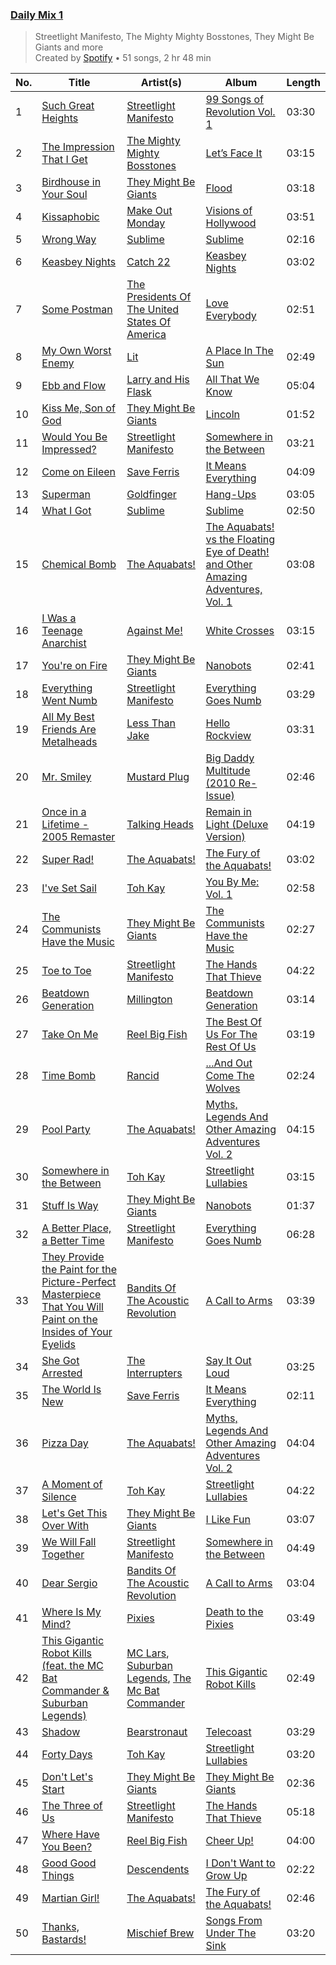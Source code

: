 ### [Daily Mix 1](https://open.spotify.com/playlist/37i9dQZF1E39Gzb56luQni)

> Streetlight Manifesto, The Mighty Mighty Bosstones, They Might Be Giants and more<br>
> Created by [Spotify](https://open.spotify.com/user/spotify) • 51 songs, 2 hr 48 min

| No. | Title | Artist(s) | Album | Length |
|---|---|---|---|---|
| 1 | [Such Great Heights](https://open.spotify.com/track/2D0rl6TnBNkiTvB3rRtm22) | [Streetlight Manifesto](https://open.spotify.com/artist/1OKOTYGoCE2buxTYMegJp7) | [99 Songs of Revolution Vol. 1](https://open.spotify.com/album/38HGFXuY2NjAgKC9qr8Bya) | 03:30 |
| 2 | [The Impression That I Get](https://open.spotify.com/track/3a3EDrWejkryzeGFkPypOR) | [The Mighty Mighty Bosstones](https://open.spotify.com/artist/5uYXMC13cIUulobh204QuK) | [Let’s Face It](https://open.spotify.com/album/5Q9CP8RlnRY3MfcRliWj6r) | 03:15 |
| 3 | [Birdhouse in Your Soul](https://open.spotify.com/track/6pmuu4qSz2WrtGkBjUfyuz) | [They Might Be Giants](https://open.spotify.com/artist/6zB02lwP6L6ZH32nggQiJT) | [Flood](https://open.spotify.com/album/7FwAtuhhWivxvK4aPgyyUD) | 03:18 |
| 4 | [Kissaphobic](https://open.spotify.com/track/4Rnel0cmjX9BkWf4tUfvzd) | [Make Out Monday](https://open.spotify.com/artist/3GIXsr5vAVkwN5i0noYsBp) | [Visions of Hollywood](https://open.spotify.com/album/4HX3ayQEHjI8fXUtoDJNKY) | 03:51 |
| 5 | [Wrong Way](https://open.spotify.com/track/2PdIo7ewQPuAsP99LVg9uy) | [Sublime](https://open.spotify.com/artist/0EdvGhlC1FkGItLOWQzG4J) | [Sublime](https://open.spotify.com/album/14eK347GdWO4mBBx78tsut) | 02:16 |
| 6 | [Keasbey Nights](https://open.spotify.com/track/4XhzDUvgDIokNmvMtHsmOz) | [Catch 22](https://open.spotify.com/artist/1xgA0hENxpykh3AxlMBjlT) | [Keasbey Nights](https://open.spotify.com/album/2sFPd4EWqI4x6RsaeMqA8a) | 03:02 |
| 7 | [Some Postman](https://open.spotify.com/track/7d4FiXLzC2flUVK875fln9) | [The Presidents Of The United States Of America](https://open.spotify.com/artist/1lZvg4fNAqHoj6I9N8naBM) | [Love Everybody](https://open.spotify.com/album/6MsesFTVw47PCrHejkwrwR) | 02:51 |
| 8 | [My Own Worst Enemy](https://open.spotify.com/track/33iv3wnGMrrDugd7GBso1z) | [Lit](https://open.spotify.com/artist/5mgr0FFpvy267wKVAYg8qp) | [A Place In The Sun](https://open.spotify.com/album/3w5Uz3q4SJze14P60ZChsp) | 02:49 |
| 9 | [Ebb and Flow](https://open.spotify.com/track/637IL3XZsxThzE7JyxO7Fz) | [Larry and His Flask](https://open.spotify.com/artist/5rx7lpIuya41ws2oWXRiGu) | [All That We Know](https://open.spotify.com/album/1P2dHOknkCuPljIGN8rBvT) | 05:04 |
| 10 | [Kiss Me, Son of God](https://open.spotify.com/track/6y2cLmWkuM7u5By6ElBrla) | [They Might Be Giants](https://open.spotify.com/artist/6zB02lwP6L6ZH32nggQiJT) | [Lincoln](https://open.spotify.com/album/1D94ri7k6pTBK7tlRClSl7) | 01:52 |
| 11 | [Would You Be Impressed?](https://open.spotify.com/track/53tGM1hwL54m0PQtQ420Np) | [Streetlight Manifesto](https://open.spotify.com/artist/1OKOTYGoCE2buxTYMegJp7) | [Somewhere in the Between](https://open.spotify.com/album/0uecz2X2V83TuxOwJv7mgg) | 03:21 |
| 12 | [Come on Eileen](https://open.spotify.com/track/4Z4xFENnvMnRDPpAx5wpaO) | [Save Ferris](https://open.spotify.com/artist/1PAi6SNPtaiFqTRiTfecFr) | [It Means Everything](https://open.spotify.com/album/1AiVqGWu6HcyLYuB0BMvcS) | 04:09 |
| 13 | [Superman](https://open.spotify.com/track/4X3qGigyU6ARi3HP4lWD95) | [Goldfinger](https://open.spotify.com/artist/7sVQKNtdP2NylxMgbNOJMM) | [Hang-Ups](https://open.spotify.com/album/3htGAnJ90pQHse0tRzxC56) | 03:05 |
| 14 | [What I Got](https://open.spotify.com/track/3B4q6KbHbGV51HO3GznBFF) | [Sublime](https://open.spotify.com/artist/0EdvGhlC1FkGItLOWQzG4J) | [Sublime](https://open.spotify.com/album/14eK347GdWO4mBBx78tsut) | 02:50 |
| 15 | [Chemical Bomb](https://open.spotify.com/track/2CLG8mc1f4Ottpgf0YoCYK) | [The Aquabats!](https://open.spotify.com/artist/0WgiEOrXlaXJGHKhkd9s4s) | [The Aquabats! vs the Floating Eye of Death! and Other Amazing Adventures, Vol. 1](https://open.spotify.com/album/7joTKW5Kcy7Abqp065hLUp) | 03:08 |
| 16 | [I Was a Teenage Anarchist](https://open.spotify.com/track/5UwGMbEKlvXFj7DXI1d0P1) | [Against Me!](https://open.spotify.com/artist/29lz7gs8edwnnfuXW4FhMl) | [White Crosses](https://open.spotify.com/album/5VLEp4UIDkIowATwaveKUQ) | 03:15 |
| 17 | [You're on Fire](https://open.spotify.com/track/4kkfOIWiKw3Ee4ebU5ua7S) | [They Might Be Giants](https://open.spotify.com/artist/6zB02lwP6L6ZH32nggQiJT) | [Nanobots](https://open.spotify.com/album/5QVm4x70PPW3csvL9L41ut) | 02:41 |
| 18 | [Everything Went Numb](https://open.spotify.com/track/0TZ1MAPCWb2jpaKzS5Muyz) | [Streetlight Manifesto](https://open.spotify.com/artist/1OKOTYGoCE2buxTYMegJp7) | [Everything Goes Numb](https://open.spotify.com/album/5slTcrsJ9B8Q4q8rA135XE) | 03:29 |
| 19 | [All My Best Friends Are Metalheads](https://open.spotify.com/track/1hh4GY1zM7SUAyM3a2ziH5) | [Less Than Jake](https://open.spotify.com/artist/20oQv3LStCKCjI9oQ0JNha) | [Hello Rockview](https://open.spotify.com/album/2F9QXXQKnqqyzI1u4UK1Ss) | 03:31 |
| 20 | [Mr. Smiley](https://open.spotify.com/track/12GEszobr92vUXs4LCdwjK) | [Mustard Plug](https://open.spotify.com/artist/5UDSYxxqcF7prMrO2opRhu) | [Big Daddy Multitude (2010 Re-Issue)](https://open.spotify.com/album/5f6bcXHqGeDr5Bp5AaGN8b) | 02:46 |
| 21 | [Once in a Lifetime - 2005 Remaster](https://open.spotify.com/track/38Ngied9rBORlAbLYNCl4k) | [Talking Heads](https://open.spotify.com/artist/2x9SpqnPi8rlE9pjHBwmSC) | [Remain in Light (Deluxe Version)](https://open.spotify.com/album/3AQgdwMNCiN7awXch5fAaG) | 04:19 |
| 22 | [Super Rad!](https://open.spotify.com/track/0wZuFLzQhVAJU9JSmdixTE) | [The Aquabats!](https://open.spotify.com/artist/0WgiEOrXlaXJGHKhkd9s4s) | [The Fury of the Aquabats!](https://open.spotify.com/album/3ytuNr6VyEkILS2PG14LCM) | 03:02 |
| 23 | [I've Set Sail](https://open.spotify.com/track/4LMEXsZpWai6nYQBBXNSZJ) | [Toh Kay](https://open.spotify.com/artist/3ASyBGOeYD6Sk0Vccg8sBW) | [You By Me: Vol. 1](https://open.spotify.com/album/1RzNxdcim2KHq7VtaYOdAo) | 02:58 |
| 24 | [The Communists Have the Music](https://open.spotify.com/track/1FxKw2GFlIinh2m7jjied5) | [They Might Be Giants](https://open.spotify.com/artist/6zB02lwP6L6ZH32nggQiJT) | [The Communists Have the Music](https://open.spotify.com/album/2aZQBVva4VopWmzXj2uoKr) | 02:27 |
| 25 | [Toe to Toe](https://open.spotify.com/track/4dBD086ylvQIRSQQvOoZSk) | [Streetlight Manifesto](https://open.spotify.com/artist/1OKOTYGoCE2buxTYMegJp7) | [The Hands That Thieve](https://open.spotify.com/album/3sZ300pdz8v0l1Jd4NFQbY) | 04:22 |
| 26 | [Beatdown Generation](https://open.spotify.com/track/4XLgiO2wHzSahRD1LMWcvc) | [Millington](https://open.spotify.com/artist/674oSgXMvyLNHMGQKHcUpp) | [Beatdown Generation](https://open.spotify.com/album/00mGLtTXb6AxQjwGTec0Ud) | 03:14 |
| 27 | [Take On Me](https://open.spotify.com/track/7IfckgnBsIdP4XE4tfWEDN) | [Reel Big Fish](https://open.spotify.com/artist/3bXhZFreBJF4QDUUiMmtZW) | [The Best Of Us For The Rest Of Us](https://open.spotify.com/album/1U7jVocQwP0iF7eQP0wmUI) | 03:19 |
| 28 | [Time Bomb](https://open.spotify.com/track/56hwcJKj0M40A3qdhV3177) | [Rancid](https://open.spotify.com/artist/6xTk3EK5T9UzudENVvu9YB) | [...And Out Come The Wolves](https://open.spotify.com/album/5M490pS7xcqY9V3lgKkrRE) | 02:24 |
| 29 | [Pool Party](https://open.spotify.com/track/1ORFX0Ydw9aLcDVo4vHg2n) | [The Aquabats!](https://open.spotify.com/artist/0WgiEOrXlaXJGHKhkd9s4s) | [Myths, Legends And Other Amazing Adventures Vol. 2](https://open.spotify.com/album/0KPmkUkjGOSYta4AJM1SwJ) | 04:15 |
| 30 | [Somewhere in the Between](https://open.spotify.com/track/2rQZcpdbrqVVRwFu9vQHBr) | [Toh Kay](https://open.spotify.com/artist/3ASyBGOeYD6Sk0Vccg8sBW) | [Streetlight Lullabies](https://open.spotify.com/album/6RP8doeNA1qjqidtV8sfPC) | 03:15 |
| 31 | [Stuff Is Way](https://open.spotify.com/track/1iQEJgZIeIjLr35PVxYcJF) | [They Might Be Giants](https://open.spotify.com/artist/6zB02lwP6L6ZH32nggQiJT) | [Nanobots](https://open.spotify.com/album/5QVm4x70PPW3csvL9L41ut) | 01:37 |
| 32 | [A Better Place, a Better Time](https://open.spotify.com/track/4LqxQzP3F0EXf00M58URik) | [Streetlight Manifesto](https://open.spotify.com/artist/1OKOTYGoCE2buxTYMegJp7) | [Everything Goes Numb](https://open.spotify.com/album/5slTcrsJ9B8Q4q8rA135XE) | 06:28 |
| 33 | [They Provide the Paint for the Picture-Perfect Masterpiece That You Will Paint on the Insides of Your Eyelids](https://open.spotify.com/track/4ChDxebZnqV99jCzi7db9g) | [Bandits Of The Acoustic Revolution](https://open.spotify.com/artist/3aH99kuvOtHmg0XvQe7t8i) | [A Call to Arms](https://open.spotify.com/album/0C70nQsr5BRv8Ih8GWgePr) | 03:39 |
| 34 | [She Got Arrested](https://open.spotify.com/track/2MWC3IWfhh3IteOUPbtogB) | [The Interrupters](https://open.spotify.com/artist/25Maank76ry2Tmbi2Ql1SF) | [Say It Out Loud](https://open.spotify.com/album/5vFP4PaGtuIccr1hW1PQKs) | 03:25 |
| 35 | [The World Is New](https://open.spotify.com/track/75NQydSjbz14rmt6j2UaMz) | [Save Ferris](https://open.spotify.com/artist/1PAi6SNPtaiFqTRiTfecFr) | [It Means Everything](https://open.spotify.com/album/1AiVqGWu6HcyLYuB0BMvcS) | 02:11 |
| 36 | [Pizza Day](https://open.spotify.com/track/4Mhnef8QspzKg6C6ya0pMO) | [The Aquabats!](https://open.spotify.com/artist/0WgiEOrXlaXJGHKhkd9s4s) | [Myths, Legends And Other Amazing Adventures Vol. 2](https://open.spotify.com/album/0KPmkUkjGOSYta4AJM1SwJ) | 04:04 |
| 37 | [A Moment of Silence](https://open.spotify.com/track/145uIp5PG717oeprQIt86m) | [Toh Kay](https://open.spotify.com/artist/3ASyBGOeYD6Sk0Vccg8sBW) | [Streetlight Lullabies](https://open.spotify.com/album/6RP8doeNA1qjqidtV8sfPC) | 04:22 |
| 38 | [Let's Get This Over With](https://open.spotify.com/track/548HTFLrJmPHGmqMKVhmi9) | [They Might Be Giants](https://open.spotify.com/artist/6zB02lwP6L6ZH32nggQiJT) | [I Like Fun](https://open.spotify.com/album/0NphwDR3zIVfULKcBDQ9Ap) | 03:07 |
| 39 | [We Will Fall Together](https://open.spotify.com/track/0plo6KjgjTcRhj7Fn8oemk) | [Streetlight Manifesto](https://open.spotify.com/artist/1OKOTYGoCE2buxTYMegJp7) | [Somewhere in the Between](https://open.spotify.com/album/0uecz2X2V83TuxOwJv7mgg) | 04:49 |
| 40 | [Dear Sergio](https://open.spotify.com/track/6aK9V4r2uA6Eao5jzuIlNh) | [Bandits Of The Acoustic Revolution](https://open.spotify.com/artist/3aH99kuvOtHmg0XvQe7t8i) | [A Call to Arms](https://open.spotify.com/album/0C70nQsr5BRv8Ih8GWgePr) | 03:04 |
| 41 | [Where Is My Mind?](https://open.spotify.com/track/0KzAbK6nItSqNh8q70tb0K) | [Pixies](https://open.spotify.com/artist/6zvul52xwTWzilBZl6BUbT) | [Death to the Pixies](https://open.spotify.com/album/2A4zIVdm7JjHaNo9cop985) | 03:49 |
| 42 | [This Gigantic Robot Kills (feat. the MC Bat Commander & Suburban Legends)](https://open.spotify.com/track/1udmwKNf4rSh1djrRNaG11) | [MC Lars](https://open.spotify.com/artist/05Am7rOfCvNggzIEeAhbiV), [Suburban Legends](https://open.spotify.com/artist/3HajGyV6aBMuSobQf1xbNY), [The Mc Bat Commander](https://open.spotify.com/artist/4Zmee1YWmGEFv54HkFbx6C) | [This Gigantic Robot Kills](https://open.spotify.com/album/2VHRO73QnUTBcEviTfPM4F) | 02:49 |
| 43 | [Shadow](https://open.spotify.com/track/7MeUp2FtccINi9zxXf9hdO) | [Bearstronaut](https://open.spotify.com/artist/0zXLoQzzGrLfbk0xdr1os6) | [Telecoast](https://open.spotify.com/album/6B3t32pEGSCk30KPXBgFfF) | 03:29 |
| 44 | [Forty Days](https://open.spotify.com/track/2wFJIr1PWnVQvCWnhi5v9e) | [Toh Kay](https://open.spotify.com/artist/3ASyBGOeYD6Sk0Vccg8sBW) | [Streetlight Lullabies](https://open.spotify.com/album/6RP8doeNA1qjqidtV8sfPC) | 03:20 |
| 45 | [Don't Let's Start](https://open.spotify.com/track/2kGwIRvtl5Axrb8hzIruFb) | [They Might Be Giants](https://open.spotify.com/artist/6zB02lwP6L6ZH32nggQiJT) | [They Might Be Giants](https://open.spotify.com/album/4j2w31z0hl3fRsTzSwgc3R) | 02:36 |
| 46 | [The Three of Us](https://open.spotify.com/track/2xrRBqEanoBaA0tOgYy18V) | [Streetlight Manifesto](https://open.spotify.com/artist/1OKOTYGoCE2buxTYMegJp7) | [The Hands That Thieve](https://open.spotify.com/album/3sZ300pdz8v0l1Jd4NFQbY) | 05:18 |
| 47 | [Where Have You Been?](https://open.spotify.com/track/2gU62OjtnFS3M2XVNEYC2Y) | [Reel Big Fish](https://open.spotify.com/artist/3bXhZFreBJF4QDUUiMmtZW) | [Cheer Up!](https://open.spotify.com/album/4NnZ9iFQA6jQFMySPjQCJQ) | 04:00 |
| 48 | [Good Good Things](https://open.spotify.com/track/5d7WzaCFCmgwAwZML8uXmp) | [Descendents](https://open.spotify.com/artist/1FGH4Bh7g9W6V4fUcKZWp5) | [I Don't Want to Grow Up](https://open.spotify.com/album/7pjDCKTmSaK6t1vRA6e0wA) | 02:22 |
| 49 | [Martian Girl!](https://open.spotify.com/track/26k01tWo2QjXudPcxRSUJA) | [The Aquabats!](https://open.spotify.com/artist/0WgiEOrXlaXJGHKhkd9s4s) | [The Fury of the Aquabats!](https://open.spotify.com/album/3ytuNr6VyEkILS2PG14LCM) | 02:46 |
| 50 | [Thanks, Bastards!](https://open.spotify.com/track/5dqWpLBecEnallSWbXlUUz) | [Mischief Brew](https://open.spotify.com/artist/73U1Zb71I5JwgC1qVqZ8NO) | [Songs From Under The Sink](https://open.spotify.com/album/1Adkukn6Z9MjyI1bw53nh9) | 03:20 |
